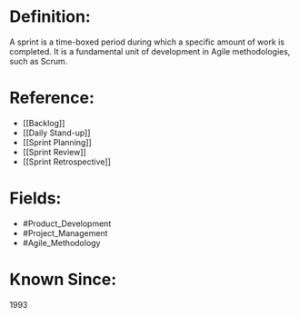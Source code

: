 

# Definition:
A sprint is a time-boxed period during which a specific amount of work is completed. It is a fundamental unit of development in Agile methodologies, such as Scrum.

# Reference:
- [[Backlog]]
- [[Daily Stand-up]]
- [[Sprint Planning]]
- [[Sprint Review]]
- [[Sprint Retrospective]]

# Fields: 
- #Product_Development
- #Project_Management
- #Agile_Methodology

# Known Since:
1993

